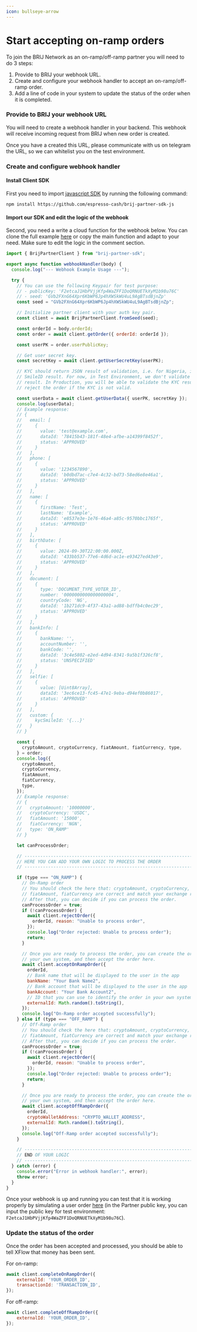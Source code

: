 ```yaml
---
icon: bullseye-arrow
---
```


# Start accepting on-ramp orders

To join the BRIJ Network as an on-ramp/off-ramp partner you will need to do 3 steps:

1. Provide to BRIJ your webhook URL.
2. Create and configure your webhook handler to accept an on-ramp/off-ramp order.
3. Add a line of code in your system to update the status of the order when it is completed.

### Provide to BRIJ your webhook URL

You will need to create a webhook handler in your backend. This webhook will receive incoming request from BRIJ when new order is created.

Once you have a created this URL, please communicate with us on telegram the URL, so we can whitelist you on the test environment.

### Create and configure webhook handler

#### Install Client SDK

First you need to import [javascript SDK](https://github.com/espresso-cash/xflow-partner-client) by running the following command:

```
npm install https://github.com/espresso-cash/brij-partner-sdk-js
```

#### Import our SDK and edit the logic of the webhook

Second, you need a write a cloud function for the webhook below. You can clone the full example [here](https://github.com/espresso-cash/xflow-partner-webhook-example) or copy the main function and adapt to your need. Make sure to edit the logic in the comment section.

```javascript
import { BrijPartnerClient } from "brij-partner-sdk";

export async function webhookHandler(body) {
  console.log("--- Webhook Example Usage ---");

  try {
    // You can use the following Keypair for test purpose:
    // - publicKey: 'F2etcaJ1HbPVjjKfp4WaZFF1DoQRNUETkXyM1b98u76C'
    // - seed: 'GVb2FXnG64Xpr6KbWP6Jp4hXWSkWU4uL9AgBTsdBjnZp'
    const seed = "GVb2FXnG64Xpr6KbWP6Jp4hXWSkWU4uL9AgBTsdBjnZp";

    // Initialize partner client with your auth key pair.
    const client = await BrijPartnerClient.fromSeed(seed);

    const orderId = body.orderId;
    const order = await client.getOrder({ orderId: orderId });

    const userPK = order.userPublicKey;

    // Get user secret key.
    const secretKey = await client.getUserSecretKey(userPK);

    // KYC should return JSON result of validation, i.e. for Nigeria, it is
    // SmileID result. For now, in Test Environment, we don't validate the KYC
    // result. In Production, you will be able to validate the KYC result and
    // reject the order if the KYC is not valid.

    const userData = await client.getUserData({ userPK, secretKey });
    console.log(userData);
    // Example response:
    // {
    //   email: [
    //     {
    //       value: 'test@example.com',
    //       dataId: '78415b43-181f-48e4-afbe-a14399f8452f',
    //       status: 'APPROVED'
    //     }
    //   ],
    //   phone: [
    //     {
    //       value: '1234567890',
    //       dataId: 'b0dbd7ac-c7e4-4c32-bd73-58ed6e8e46a1',
    //       status: 'APPROVED'
    //     }
    //   ],
    //   name: [
    //     {
    //       firstName: 'Test',
    //       lastName: 'Example',
    //       dataId: 'e8537e3e-1e76-46a4-a85c-9570bbc1765f',
    //       status: 'APPROVED'
    //     }
    //   ],
    //   birthDate: [
    //     {
    //       value: 2024-09-30T22:00:00.000Z,
    //       dataId: '433bb537-77e6-4d6d-ac1e-e93427ed43e9',
    //       status: 'APPROVED'
    //     }
    //   ],
    //   document: [
    //     {
    //       type: 'DOCUMENT_TYPE_VOTER_ID',
    //       number: '0000000000000000004',
    //       countryCode: 'NG',
    //       dataId: '1b271dc9-4f37-43a1-ad88-bdffb4c0ec29',
    //       status: 'APPROVED'
    //     }
    //   ],
    //   bankInfo: [
    //     {
    //       bankName: '',
    //       accountNumber: '',
    //       bankCode: '',
    //       dataId: '3c4e5802-e2ed-4d94-8341-9a5b1f326cf8',
    //       status: 'UNSPECIFIED'
    //     }
    //   ],
    //   selfie: [
    //     {
    //       value: [Uint8Array],
    //       dataId: '3ec6ce13-fc45-47e1-9eba-d94ef0b86017',
    //       status: 'APPROVED'
    //     }
    //   ],
    //   custom: {
    //     kycSmileId: '{...}'
    //   }
    // }

    const {
      cryptoAmount, cryptoCurrency, fiatAmount, fiatCurrency, type,
    } = order;
    console.log({
      cryptoAmount,
      cryptoCurrency,
      fiatAmount,
      fiatCurrency,
      type,
    });
    // Example response:
    // {
    //   cryptoAmount: '10000000',
    //   cryptoCurrency: 'USDC',
    //   fiatAmount: '15000',
    //   fiatCurrency: 'NGN',
    //   type: 'ON_RAMP'
    // }

    let canProcessOrder;

    // -------------------------------------------------------------------------
    // HERE YOU CAN ADD YOUR OWN LOGIC TO PROCESS THE ORDER
    // -------------------------------------------------------------------------

    if (type === "ON_RAMP") {
      // On-Ramp order
      // You should check the here that: cryptoAmount, cryptoCurrency,
      // fiatAmount, fiatCurrency are correct and match your exchange rates.
      // After that, you can decide if you can process the order.
      canProcessOrder = true;
      if (!canProcessOrder) {
        await client.rejectOrder({
          orderId, reason: "Unable to process order",
        });
        console.log("Order rejected: Unable to process order");
        return;
      }

      // Once you are ready to process the order, you can create the order in
      // your own system, and then accept the order here.
      await client.acceptOnRampOrder({
        orderId,
        // Bank name that will be displayed to the user in the app
        bankName: "Your Bank Name2",
        // Bank account that will be displayed to the user in the app
        bankAccount: "Your Bank Account2",
        // ID that you can use to identify the order in your own system
        externalId: Math.random().toString(),
      });
      console.log("On-Ramp order accepted successfully");
    } else if (type === "OFF_RAMP") {
      // Off-Ramp order
      // You should check the here that: cryptoAmount, cryptoCurrency,
      // fiatAmount, fiatCurrency are correct and match your exchange rates.
      // After that, you can decide if you can process the order.
      canProcessOrder = true;
      if (!canProcessOrder) {
        await client.rejectOrder({
          orderId, reason: "Unable to process order",
        });
        console.log("Order rejected: Unable to process order");
        return;
      }

      // Once you are ready to process the order, you can create the order in
      // your own system, and then accept the order here.
      await client.acceptOffRampOrder({
        orderId,
        cryptoWalletAddress: "CRYPTO_WALLET_ADDRESS",
        externalId: Math.random().toString(),
      });
      console.log("Off-Ramp order accepted successfully");
    }

    // -------------------------------------------------------------------------
    // END OF YOUR LOGIC
    // -------------------------------------------------------------------------
  } catch (error) {
    console.error("Error in webhook handler:", error);
    throw error;
  }
}
```

Once your webhook is up and running you can test that it is working properly by simulating a user order [here](https://espresso-cash.github.io/xflow-user-test-app/#/simple) (in the Partner public key, you can input the public key for test environment: `F2etcaJ1HbPVjjKfp4WaZFF1DoQRNUETkXyM1b98u76C`).

### Update the status of the order

Once the order has been accepted and processed, you should be able to tell XFlow that money has been sent.

For on-ramp:

```javascript
await client.completeOnRampOrder({
    externalId: 'YOUR_ORDER_ID',
    transactionId: 'TRANSACTION_ID',
});
```

For off-ramp:

```javascript
await client.completeOffRampOrder({
    externalId: 'YOUR_ORDER_ID',
});
```
